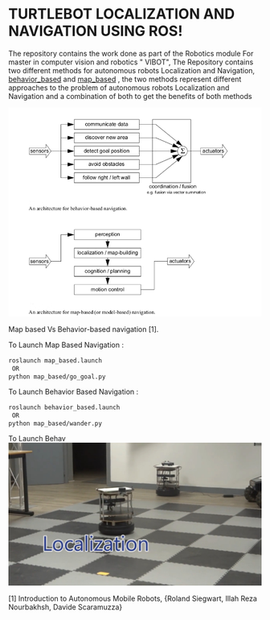 # TURTLEBOT LOCALIZATION AND NAVIGATION USING ROS!


The repository contains the work done as part of the Robotics module For master in computer vision and robotics " VIBOT", The Repository contains two different methods for autonomous  robots Localization and Navigation, [behavior_based](https://github.com/ElJAZRY/ROS_PROJECT/tree/master/behavior_based "behavior_based") and [map_based](https://github.com/ElJAZRY/ROS_PROJECT/tree/master/map_based "map_based") , the two methods represent different approaches to the problem of autonomous robots Localization and Navigation and a combination of both to get the benefits of both methods 



![Map based Vs Behavior-based navigation 1.](https://github.com/ElJAZRY/ROS_PROJECT/blob/master/behavior_based/map_behave.png)



Map based Vs Behavior-based navigation [1].


To Launch Map Based Navigation  :
```
roslaunch map_based.launch
 OR
python map_based/go_goal.py
```


To Launch Behavior Based Navigation  :
```
roslaunch behavior_based.launch
 OR
python map_based/wander.py
```


To Launch Behav
[![DEMO](https://github.com/ElJAZRY/ROS_PROJECT/blob/master/behavior_based/snapshot.jpg)](https://youtu.be/BLybKmHQiwA "DEMO")



[1] Introduction to Autonomous Mobile Robots, {Roland Siegwart, Illah Reza Nourbakhsh, Davide Scaramuzza}
